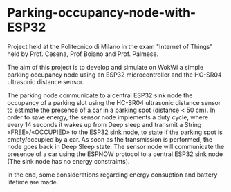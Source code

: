 # Parking-occupancy-node-with-ESP32
Project held at the Politecnico di Milano in the exam "Internet of Things" held by Prof. Cesena, Prof Boiano and Prof. Palmese.

The aim of this project is to develop and simulate on WokWi a simple parking occupancy node using an ESP32 microcontroller and the HC-SR04 ultrasonic distance sensor. 

The parking node communicate to a central ESP32 sink node the occupancy of a parking slot using the HC-SR04 ultrasonic distance sensor to estimate the presence of a car in a parking spot (distance < 50 cm). In order to save energy, the sensor node implements a duty cycle, where every 14 seconds it wakes up from Deep sleep and transmit a String «FREE»/«OCCUPIED» to the ESP32 sink node, to state if the parking spot is empty/occupied by a car. As soon as the transmission is performed, the node goes back in Deep Sleep state. The sensor node will communicate the presence of a car using the ESPNOW protocol to a central ESP32 sink node (The sink node has no energy constraints).

In the end, some considerations regarding energy consuption and battery lifetime are made.
